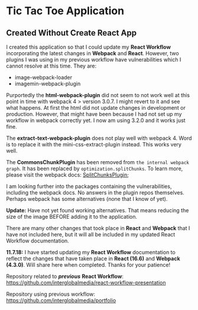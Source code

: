 # Tic Tac Toe Application

## Created Without Create React App

I created this application so that I could update my **React Workflow** incorporating the latest changes in **Webpack** and **React**. However, two plugins I was using in my previous workflow have vulnerabilities which I cannot resolve at this time. They are:

+ image-webpack-loader
+ imagemin-webpack-plugin

Purportedly the **html-webpack-plugin** did not seem to not work well at this point in time with webpack 4 > version 3.0.7. I might revert to it and see what happens. At first the html did not update changes in development or production. However, that might have been because I had not set up my workflow in webpack correctly yet. I now am using 3.2.0 and it works just fine.

The **extract-text-webpack-plugin** does not play well with webpack 4. Word is to replace it with the mini-css-extract-plugin instead. This works very well.

The **CommonsChunkPlugin** has been removed from `the internal webpack graph`. It has been replaced by `optimization.splitChunks`. To learn more, please visit the webpack docs: [SplitChunksPlugin](https://webpack.js.org/plugins/split-chunks-plugin/);

I am looking further into the packages containing the vulnerabilities, including the webpack docs. No answers in the plugin repos themselves. Perhaps webpack has some alternatives (none that I know of yet).

**Update:** Have not yet found working alternatives. That means reducing the size of the image BEFORE adding it to the application.

There are many other changes that took place in **React** and **Webpack** that I have not included here, but it will all be included in my updated React Workflow documentation.

**11.7.18:** I have started updating my **React Workflow** documentation to reflect the changes that have taken place in **React (16.6)** and **Webpack (4.3.0)**. Will share here when completed. Thanks for your patience!

Repository related to ***previous*** **React Workflow**: https://github.com/interglobalmedia/react-workflow-presentation

Repository using previous workflow: https://github.com/interglobalmedia/portfolio






